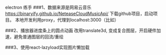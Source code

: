 electron 练手
###1、数据来源是网易云音乐
https://binaryify.github.io/NeteaseCloudMusicApi/
下载github项目，启动项目。
本地开发利用proxy，代理到localhost:3000（比如）

###2、播放器进度条上的圆点动画
改用translate3d, 变成复合图层，开启硬件加速，避免普通图层的回流/重绘

###3、使用react-lazyload实现图片懒加载
